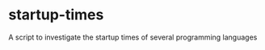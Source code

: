 startup-times
=============

A script to investigate the startup times of several programming languages
